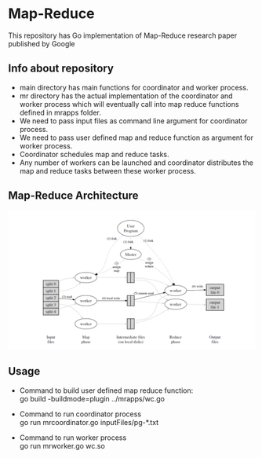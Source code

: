 # Map-Reduce
This repository has Go implementation of Map-Reduce research paper published by Google

## Info about repository
* main directory has main functions for coordinator and worker process.
* mr directory has the actual implementation of the coordinator and worker process which will eventually call into map reduce functions defined in mrapps folder. 
* We need to pass input files as command line argument for coordinator process.  
* We need to pass user defined map and reduce function as argument for worker process.  
* Coordinator schedules map and reduce tasks.  
* Any number of workers can be launched and coordinator distributes the map and reduce tasks between these worker process.  

## Map-Reduce Architecture  
![Screenshot](mrarch.png)  

## Usage 
* Command to build user defined map reduce function:  
    go build -buildmode=plugin ../mrapps/wc.go  

* Command to run coordinator process  
    go run mrcoordinator.go inputFiles/pg-*.txt  

* Command to run worker process  
    go run mrworker.go wc.so  


